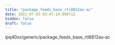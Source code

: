 ```yaml
---
title: "package_feeds_base_rtl8812au-ac"
date: 2021-07-03 03:47:14.896712
hidden: false
draft: false
---
```


ipq40xx/generic/package_feeds_base_rtl8812au-ac

